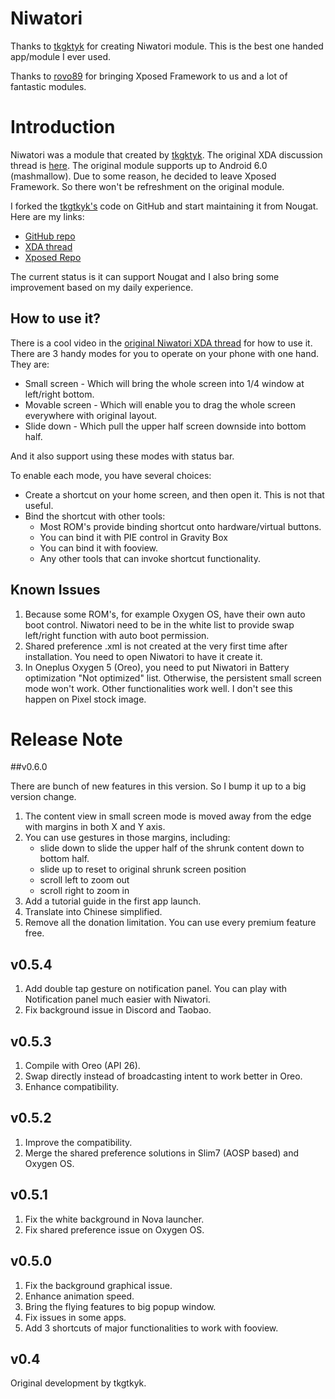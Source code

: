 # Niwatori

Thanks to [tkgktyk](https://forum.xda-developers.com/member.php?u=5692104) for creating Niwatori module. This is the best one handed app/module I ever used.

Thanks to [rovo89](https://forum.xda-developers.com/member.php?u=4419114) for bringing Xposed Framework to us and a lot of fantastic modules.

# Introduction

Niwatori was a module that created by [tkgktyk](https://forum.xda-developers.com/member.php?u=5692104). The original XDA discussion thread is [here](https://forum.xda-developers.com/xposed/modules/mod-niwatori-fly-apps-window-t3031680). The original module supports up to Android 6.0 (mashmallow). Due to some reason, he decided to leave Xposed Framework. So there won't be refreshment on the original module. 

I forked the [tkgtkyk's](https://github.com/tkgktyk/Niwatori) code on GitHub and start maintaining it from Nougat. Here are my links:

- [GitHub repo](https://github.com/zhougy0717/Niwatori)
- [XDA thread](https://forum.xda-developers.com/xposed/modules/mod-niwatori-one-handed-mode-t3730963)
- [Xposed Repo](http://repo.xposed.info/module/cn.zhougy0717.xposed.niwatori)

The current status is it can support Nougat and I also bring some improvement based on my daily experience.

## How to use it?

There is a cool video in the [original Niwatori XDA thread](https://forum.xda-developers.com/xposed/modules/mod-niwatori-fly-apps-window-t3031680) for how to use it. There are 3 handy modes for you to operate on your phone with one hand. They are:

- Small screen - Which will bring the whole screen into 1/4 window at left/right bottom.
- Movable screen - Which will enable you to drag the whole screen everywhere with original layout.
- Slide down - Which pull the upper half screen downside into bottom half.

And it also support using these modes with status bar.

To enable each mode, you have several choices:

- Create a shortcut on your home screen, and then open it. This is not that useful. 
- Bind the shortcut with other tools:
  - Most ROM's provide binding shortcut onto hardware/virtual buttons.
  - You can bind it with PIE control in Gravity Box
  - You can bind it with fooview.
  - Any other tools that can invoke shortcut functionality.

## Known Issues

1. Because some ROM's, for example Oxygen OS, have their own auto boot control. Niwatori need to be in the white list to provide swap left/right function with auto boot permission. 
2. Shared preference .xml is not created at the very first time after installation. You need to open Niwatori to have it create it.
3. In Oneplus Oxygen 5 (Oreo), you need to put Niwatori in Battery optimization "Not optimized" list. Otherwise, the persistent small screen mode won't work. Other functionalities work well. I don't see this happen on Pixel stock image.

# Release Note

##v0.6.0

There are bunch of new features in this version. So I bump it up to a big version change.

1. The content view in small screen mode is moved away from the edge with margins in both X and Y axis.
2. You can use gestures in those margins, including:
   - slide down to slide the upper half of the shrunk content down to bottom half.
   - slide up to reset to original shrunk screen position
   - scroll left to zoom out
   - scroll right to zoom in
3. Add a tutorial guide in the first app launch.
4. Translate into Chinese simplified.
5. Remove all the donation limitation. You can use every premium feature free.

## v0.5.4

1. Add double tap gesture on notification panel. You can play with Notification panel much easier with Niwatori.
2. Fix background issue in Discord and Taobao.

## v0.5.3

1. Compile with Oreo (API 26).
2. Swap directly instead of broadcasting intent to work better in Oreo.
3. Enhance compatibility.

## v0.5.2

1. Improve the compatibility.
2. Merge the shared preference solutions in Slim7 (AOSP based) and Oxygen OS.

## v0.5.1

1. Fix the white background in Nova launcher.
2. Fix shared preference issue on Oxygen OS.

## v0.5.0

1. Fix the background graphical issue.
2. Enhance animation speed.
3. Bring the flying features to big popup window.
4. Fix issues in some apps.
5. Add 3 shortcuts of major functionalities to work with fooview.

## v0.4

Original development by tkgtkyk.



